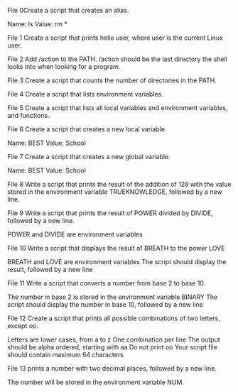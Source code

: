 File 0Create a script that creates an alias.

Name: ls
Value: rm *

File 1 Create a script that prints hello user, where user is the current Linux user.

File 2 Add /action to the PATH. /action should be the last directory the shell looks into when looking for a program.

File 3 Create a script that counts the number of directories in the PATH.

File 4 Create a script that lists environment variables.

File 5 Create a script that lists all local variables and environment variables, and functions.

File 6 Create a script that creates a new local variable.

Name: BEST
Value: School

File 7 Create a script that creates a new global variable.

Name: BEST
Value: School

File 8 Write a script that prints the result of the addition of 128 with the value stored in the environment variable TRUEKNOWLEDGE, followed by a new line.

File 9 Write a script that prints the result of POWER divided by DIVIDE, followed by a new line.

POWER and DIVIDE are environment variables

File 10 Write a script that displays the result of BREATH to the power LOVE

BREATH and LOVE are environment variables
The script should display the result, followed by a new line

File 11 Write a script that converts a number from base 2 to base 10.

The number in base 2 is stored in the environment variable BINARY
The script should display the number in base 10, followed by a new line

File 12 Create a script that prints all possible combinations of two letters, except oo.

Letters are lower cases, from a to z
One combination per line
The output should be alpha ordered, starting with aa
Do not print oo
Your script file should contain maximum 64 characters

File 13 prints a number with two decimal places, followed by a new line.

The number will be stored in the environment variable NUM.